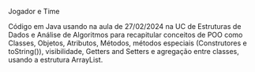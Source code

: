 Jogador e Time

Código em Java usando na aula de 27/02/2024 na UC de Estruturas de Dados e Análise de Algoritmos para recapitular conceitos de POO como Classes, Objetos, Atributos, Métodos, métodos especiais (Construtores e toString()), visibilidade, Getters and Setters e agregação entre classes, usando a estrutura ArrayList.
